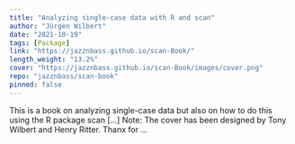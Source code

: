 ```yaml
---
title: "Analyzing single-case data with R and scan"
author: "Jürgen Wilbert"
date: "2021-10-19"
tags: [Package]
link: "https://jazznbass.github.io/scan-Book/"
length_weight: "13.2%"
cover: "https://jazznbass.github.io/scan-Book/images/cover.png"
repo: "jazznbass/scan-book"
pinned: false
---
```


This is a book on analyzing single-case data but also on how to do this using the R package scan [...] Note: The cover has been designed by Tony Wilbert and Henry Ritter. Thanx for ...
